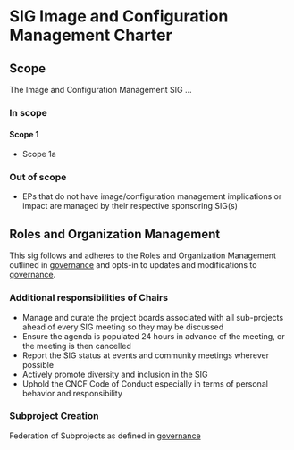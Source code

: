 # SIG Image and Configuration Management Charter

## Scope

The Image and Configuration Management SIG ...

### In scope

#### Scope 1

- Scope 1a

### Out of scope

- EPs that do not have image/configuration management implications or impact are managed by their respective sponsoring SIG(s)

## Roles and Organization Management

This sig follows and adheres to the Roles and Organization Management outlined in [governance]
and opts-in to updates and modifications to [governance].

### Additional responsibilities of Chairs

- Manage and curate the project boards associated with all sub-projects ahead of every SIG meeting so they may be discussed
- Ensure the agenda is populated 24 hours in advance of the meeting, or the meeting is then cancelled
- Report the SIG status at events and community meetings wherever possible
- Actively promote diversity and inclusion in the SIG
- Uphold the CNCF Code of Conduct especially in terms of personal behavior and responsibility

### Subproject Creation

Federation of Subprojects as defined in [governance]

[governance]: https://github.com/cray-hpe/community/blob/master/governance.md
[subproject]: https://github.com/cray-hpe/community/blob/master/sig-CSM-Release-Management/README.md
